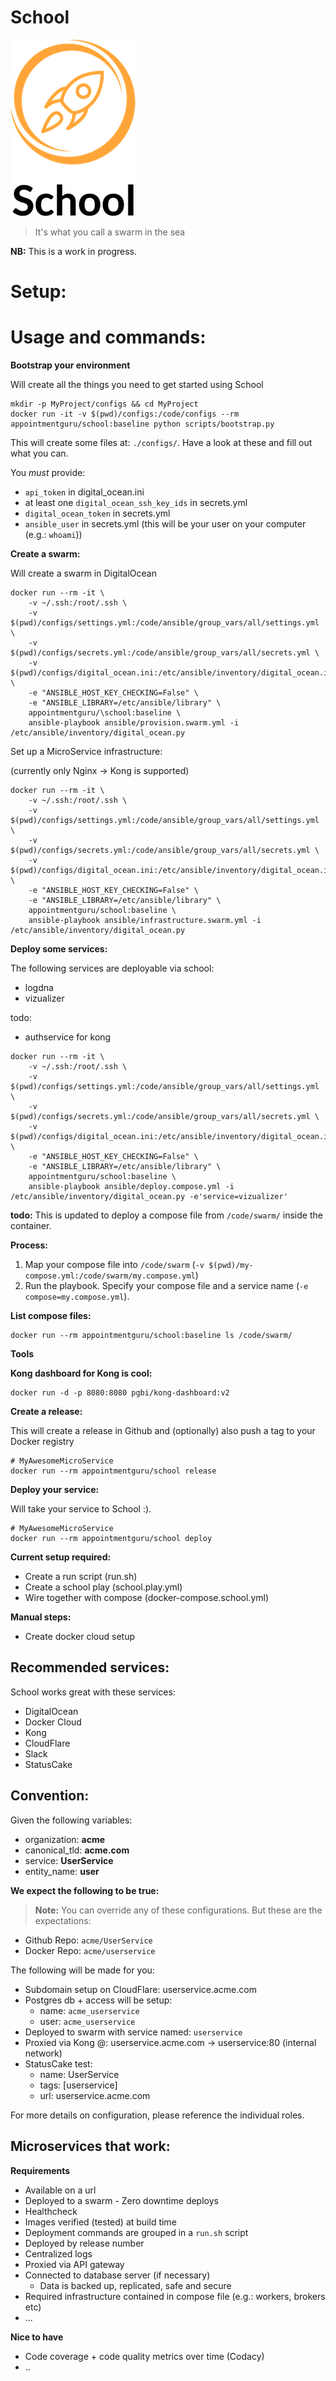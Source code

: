 # School

![logo](https://raw.githubusercontent.com/AppointmentGuru/School/master/logo.png)

> It's what you call a swarm in the sea

**NB:** This is a work in progress.

# Setup:

# Usage and commands:

**Bootstrap your environment**

Will create all the things you need to get started using School

```
mkdir -p MyProject/configs && cd MyProject
docker run -it -v $(pwd)/configs:/code/configs --rm appointmentguru/school:baseline python scripts/bootstrap.py
```

This will create some files at: `./configs/`. Have a look at these and fill out what you can.

You _must_ provide:

* `api_token` in digital_ocean.ini
* at least one `digital_ocean_ssh_key_ids` in secrets.yml
* `digital_ocean_token` in secrets.yml
* `ansible_user` in secrets.yml (this will be your user on your computer (e.g.: `whoami`))

**Create a swarm:**

Will create a swarm in DigitalOcean

```
docker run --rm -it \
	-v ~/.ssh:/root/.ssh \
	-v $(pwd)/configs/settings.yml:/code/ansible/group_vars/all/settings.yml \
	-v $(pwd)/configs/secrets.yml:/code/ansible/group_vars/all/secrets.yml \
	-v $(pwd)/configs/digital_ocean.ini:/etc/ansible/inventory/digital_ocean.ini \
	-e "ANSIBLE_HOST_KEY_CHECKING=False" \
	-e "ANSIBLE_LIBRARY=/etc/ansible/library" \
	appointmentguru/\school:baseline \
	ansible-playbook ansible/provision.swarm.yml -i /etc/ansible/inventory/digital_ocean.py
```

Set up a MicroService infrastructure:

(currently only Nginx -> Kong is supported)

```
docker run --rm -it \
	-v ~/.ssh:/root/.ssh \
	-v $(pwd)/configs/settings.yml:/code/ansible/group_vars/all/settings.yml \
	-v $(pwd)/configs/secrets.yml:/code/ansible/group_vars/all/secrets.yml \
	-v $(pwd)/configs/digital_ocean.ini:/etc/ansible/inventory/digital_ocean.ini \
	-e "ANSIBLE_HOST_KEY_CHECKING=False" \
	-e "ANSIBLE_LIBRARY=/etc/ansible/library" \
	appointmentguru/school:baseline \
	ansible-playbook ansible/infrastructure.swarm.yml -i /etc/ansible/inventory/digital_ocean.py
```

**Deploy some services:**

The following services are deployable via school:

* logdna
* vizualizer

todo:

* authservice for kong

```
docker run --rm -it \
	-v ~/.ssh:/root/.ssh \
	-v $(pwd)/configs/settings.yml:/code/ansible/group_vars/all/settings.yml \
	-v $(pwd)/configs/secrets.yml:/code/ansible/group_vars/all/secrets.yml \
	-v $(pwd)/configs/digital_ocean.ini:/etc/ansible/inventory/digital_ocean.ini \
	-e "ANSIBLE_HOST_KEY_CHECKING=False" \
	-e "ANSIBLE_LIBRARY=/etc/ansible/library" \
	appointmentguru/school:baseline \
	ansible-playbook ansible/deploy.compose.yml -i /etc/ansible/inventory/digital_ocean.py -e'service=vizualizer'
```

**todo:** This is updated to deploy a compose file from `/code/swarm/` inside the container.

**Process:**

1. Map your compose file into `/code/swarm` (`-v $(pwd)/my-compose.yml:/code/swarm/my.compose.yml`)
1. Run the playbook. Specify your compose file and a service name (`-e compose=my.compose.yml`).

**List compose files:**

```
docker run --rm appointmentguru/school:baseline ls /code/swarm/
```

**Tools**

**Kong dashboard for Kong is cool:**

```
docker run -d -p 8080:8080 pgbi/kong-dashboard:v2
```

**Create a release:**

This will create a release in Github and (optionally) also push a tag to your Docker registry

```
# MyAwesomeMicroService
docker run --rm appointmentguru/school release
```

**Deploy your service:**

Will take your service to School :).

```
# MyAwesomeMicroService
docker run --rm appointmentguru/school deploy
```

**Current setup required:**

* Create a run script (run.sh)
* Create a school play (school.play.yml)
* Wire together with compose (docker-compose.school.yml)

**Manual steps:**

* Create docker cloud setup


## Recommended services:

School works great with these services:

* DigitalOcean
* Docker Cloud
* Kong
* CloudFlare
* Slack
* StatusCake

## Convention:

Given the following variables:

* organization: **acme**
* canonical_tld: **acme.com**
* service: **UserService**
* entity_name: **user**

**We expect the following to be true:**

> **Note:** You can override any of these configurations. But these are the expectations:

* Github Repo: `acme/UserService`
* Docker Repo: `acme/userservice`

The following will be made for you:

* Subdomain setup on CloudFlare: userservice.acme.com
* Postgres db + access will be setup:
  * name: `acme_userservice`
  * user: `acme_userservice`
* Deployed to swarm with service named: `userservice`
* Proxied via Kong @: userservice.acme.com -> userservice:80 (internal network)
* StatusCake test:
  * name: UserService
  * tags: [userservice]
  * url: userservice.acme.com

For more details on configuration, please reference the individual roles.

## Microservices that work:

**Requirements**

* Available on a url
* Deployed to a swarm - Zero downtime deploys
* Healthcheck
* Images verified (tested) at build time
* Deployment commands are grouped in a `run.sh` script
* Deployed by release number
* Centralized logs
* Proxied via API gateway
* Connected to database server (if necessary)
  * Data is backed up, replicated, safe and secure
* Required infrastructure contained in compose file (e.g.: workers, brokers etc)
* ...

**Nice to have**

* Code coverage + code quality metrics over time (Codacy)
* ..


